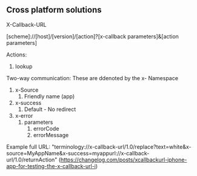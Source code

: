 ## Cross platform solutions


X-Callback-URL

[scheme]://[host]/[version]/[action]?[x-callback parameters]&[action parameters]

Actions:
1. lookup


Two-way communication:
These are ddenoted by the x- Namespace

1. x-Source
   1. Friendly name (app)
2. x-success
   1. Default - No redirect
3. x-error
   1. parameters
      1. errorCode
      2. errorMessage

Example full URL:
"terminology://x-callback-url/1.0/replace?text=white&x-source=MyAppName&x-success=myappurl://x-callback-url/1.0/returnAction"
(https://changelog.com/posts/xcallbackurl-iphone-app-for-testing-the-x-callback-url-i)
